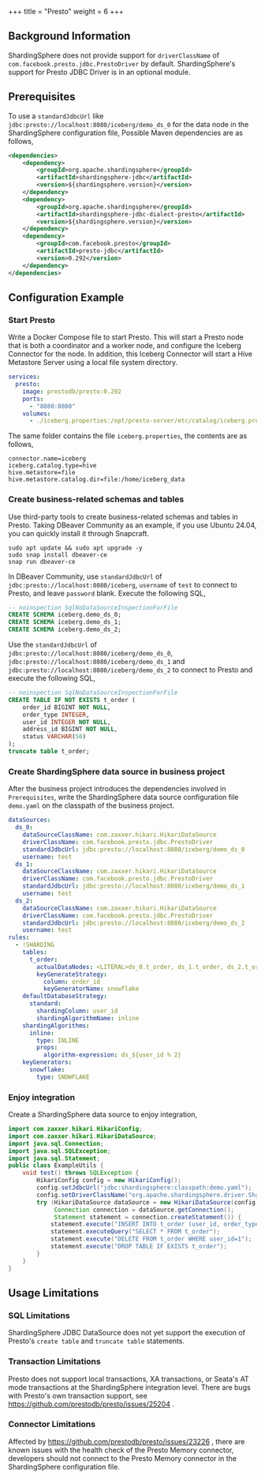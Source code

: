 +++
title = "Presto"
weight = 6
+++

## Background Information

ShardingSphere does not provide support for `driverClassName` of `com.facebook.presto.jdbc.PrestoDriver` by default.
ShardingSphere's support for Presto JDBC Driver is in an optional module.

## Prerequisites

To use a `standardJdbcUrl` like `jdbc:presto://localhost:8080/iceberg/demo_ds_0` for the data node in the ShardingSphere configuration file,
Possible Maven dependencies are as follows,

```xml
<dependencies>
    <dependency>
        <groupId>org.apache.shardingsphere</groupId>
        <artifactId>shardingsphere-jdbc</artifactId>
        <version>${shardingsphere.version}</version>
    </dependency>
    <dependency>
        <groupId>org.apache.shardingsphere</groupId>
        <artifactId>shardingsphere-jdbc-dialect-presto</artifactId>
        <version>${shardingsphere.version}</version>
    </dependency>
    <dependency>
        <groupId>com.facebook.presto</groupId>
        <artifactId>presto-jdbc</artifactId>
        <version>0.292</version>
    </dependency>
</dependencies>
```

## Configuration Example

### Start Presto

Write a Docker Compose file to start Presto. 
This will start a Presto node that is both a coordinator and a worker node, and configure the Iceberg Connector for the node.
In addition, this Iceberg Connector will start a Hive Metastore Server using a local file system directory.

```yaml
services:
  presto:
    image: prestodb/presto:0.292
    ports:
      - "8080:8080"
    volumes:
      - ./iceberg.properties:/opt/presto-server/etc/catalog/iceberg.properties
```

The same folder contains the file `iceberg.properties`, the contents are as follows,

```properties
connector.name=iceberg
iceberg.catalog.type=hive
hive.metastore=file
hive.metastore.catalog.dir=file:/home/iceberg_data
```

### Create business-related schemas and tables

Use third-party tools to create business-related schemas and tables in Presto.
Taking DBeaver Community as an example, if you use Ubuntu 24.04, you can quickly install it through Snapcraft.

```shell
sudo apt update && sudo apt upgrade -y
sudo snap install dbeaver-ce
snap run dbeaver-ce
```

In DBeaver Community, use `standardJdbcUrl` of `jdbc:presto://localhost:8080/iceberg`, `username` of `test` to connect to Presto, and leave `password` blank.
Execute the following SQL,

```sql
-- noinspection SqlNoDataSourceInspectionForFile
CREATE SCHEMA iceberg.demo_ds_0;
CREATE SCHEMA iceberg.demo_ds_1;
CREATE SCHEMA iceberg.demo_ds_2;
```

Use the `standardJdbcUrl` of `jdbc:presto://localhost:8080/iceberg/demo_ds_0`, 
`jdbc:presto://localhost:8080/iceberg/demo_ds_1` and `jdbc:presto://localhost:8080/iceberg/demo_ds_2` to connect to Presto and execute the following SQL,

```sql
-- noinspection SqlNoDataSourceInspectionForFile
CREATE TABLE IF NOT EXISTS t_order (
    order_id BIGINT NOT NULL,
    order_type INTEGER,
    user_id INTEGER NOT NULL,
    address_id BIGINT NOT NULL,
    status VARCHAR(50)
);
truncate table t_order;
```

### Create ShardingSphere data source in business project

After the business project introduces the dependencies involved in `Prerequisites`, 
write the ShardingSphere data source configuration file `demo.yaml` on the classpath of the business project.

```yaml
dataSources:
  ds_0:
    dataSourceClassName: com.zaxxer.hikari.HikariDataSource
    driverClassName: com.facebook.presto.jdbc.PrestoDriver
    standardJdbcUrl: jdbc:presto://localhost:8080/iceberg/demo_ds_0
    username: test
  ds_1:
    dataSourceClassName: com.zaxxer.hikari.HikariDataSource
    driverClassName: com.facebook.presto.jdbc.PrestoDriver
    standardJdbcUrl: jdbc:presto://localhost:8080/iceberg/demo_ds_1
    username: test
  ds_2:
    dataSourceClassName: com.zaxxer.hikari.HikariDataSource
    driverClassName: com.facebook.presto.jdbc.PrestoDriver
    standardJdbcUrl: jdbc:presto://localhost:8080/iceberg/demo_ds_2
    username: test
rules:
  - !SHARDING
    tables:
      t_order:
        actualDataNodes: <LITERAL>ds_0.t_order, ds_1.t_order, ds_2.t_order
        keyGenerateStrategy:
          column: order_id
          keyGeneratorName: snowflake
    defaultDatabaseStrategy:
      standard:
        shardingColumn: user_id
        shardingAlgorithmName: inline
    shardingAlgorithms:
      inline:
        type: INLINE
        props:
          algorithm-expression: ds_${user_id % 2}
    keyGenerators:
      snowflake:
        type: SNOWFLAKE
```

### Enjoy integration

Create a ShardingSphere data source to enjoy integration,

```java
import com.zaxxer.hikari.HikariConfig;
import com.zaxxer.hikari.HikariDataSource;
import java.sql.Connection;
import java.sql.SQLException;
import java.sql.Statement;
public class ExampleUtils {
    void test() throws SQLException {
        HikariConfig config = new HikariConfig();
        config.setJdbcUrl("jdbc:shardingsphere:classpath:demo.yaml");
        config.setDriverClassName("org.apache.shardingsphere.driver.ShardingSphereDriver");
        try (HikariDataSource dataSource = new HikariDataSource(config);
             Connection connection = dataSource.getConnection();
             Statement statement = connection.createStatement()) {
            statement.execute("INSERT INTO t_order (user_id, order_type, address_id, status) VALUES (1, 1, 1, 'INSERT_TEST')");
            statement.executeQuery("SELECT * FROM t_order");
            statement.execute("DELETE FROM t_order WHERE user_id=1");
            statement.execute("DROP TABLE IF EXISTS t_order");
        }
    }
}
```

## Usage Limitations

### SQL Limitations

ShardingSphere JDBC DataSource does not yet support the execution of Presto's `create table` and `truncate table` statements.

### Transaction Limitations

Presto does not support local transactions, XA transactions, or Seata's AT mode transactions at the ShardingSphere integration level.
There are bugs with Presto's own transaction support, see https://github.com/prestodb/presto/issues/25204 .

### Connector Limitations

Affected by https://github.com/prestodb/presto/issues/23226 , there are known issues with the health check of the Presto Memory connector,
developers should not connect to the Presto Memory connector in the ShardingSphere configuration file.
